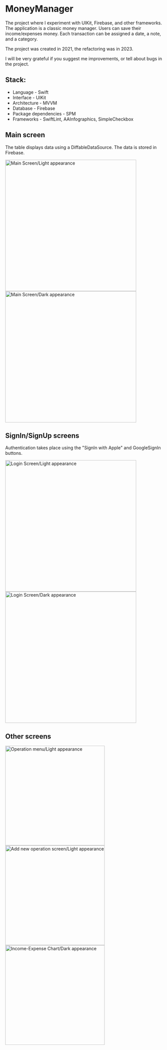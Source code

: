 # MoneyManager
The project where I experiment with UIKit, Firebase, and other frameworks. The application is a classic money manager. Users can save their income/expenses money. Each transaction can be assigned a date, a note, and a category.

The project was created in 2021, the refactoring was in 2023.

I will be very grateful if you suggest me improvements, or tell about bugs in the project.

## Stack:
- Language - Swift
- Interface - UIKit
- Architecture - MVVM
- Database - Firebase
- Package dependencies - SPM
- Frameworks - SwiftLint, AAInfographics, SimpleCheckbox

## Main screen
The table displays data using a DiffableDataSource. The data is stored in Firebase.

<img width="415" alt="Main Screen/Light appearance" src="https://user-images.githubusercontent.com/68818066/230624489-5b663ff8-35ac-4aa9-a4e4-2e6373aa8505.png"><img width="415" alt="Main Screen/Dark appearance" src="https://user-images.githubusercontent.com/68818066/230624502-86a121de-443b-4b8e-8e76-0937c920382b.png">

## SignIn/SignUp screens
Authentication takes place using the "SignIn with Apple" and GoogleSignIn buttons.

<img width="415" alt="Login Screen/Light appearance" src="https://user-images.githubusercontent.com/68818066/230625275-611b6370-d005-4653-983c-78ce2bac0727.png"><img width="415" alt="Login Screen/Dark appearance" src="https://user-images.githubusercontent.com/68818066/230625290-e13f4365-1cf3-44e9-b1ff-fed6f6422418.png">

## Other screens

<img width="315" alt="Operation menu/Light appearance" src="https://user-images.githubusercontent.com/68818066/230626768-719ca990-640a-4c12-a009-ba7dcf748b98.png"><img width="315" alt="Add new operation screen/Light appearance" src="https://user-images.githubusercontent.com/68818066/230626789-ecb674a6-a267-474f-add8-92d56c49da1f.png"><img width="315" alt="Income-Expense Chart/Dark appearance" src="https://user-images.githubusercontent.com/68818066/230626803-6660243b-92f7-48a5-b7eb-d9a04a488d8b.png">
